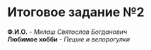 # Итоговое задание №2
**Ф.И.О.** - *Милаш Святослав Богданович*  
**Любимое хобби** - *Пешие и велорогулки*
